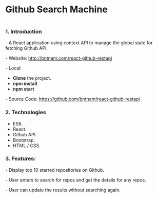 <h1>Github Search Machine</h1>
<img class="img-fluid mb-5" src="https://bntnam.github.io/img/portfolio/github-search-machine.png" alt="">
<h3>1. Introduction</h3>
<p>- A React application using context API to manage the global state for fetching Github API.</p>
<p>- Website: <a href="http://bntnam.com/react-github-restapi" target="_blank">http://bntnam.com/react-github-restapi</a></p>
<p>- Local:</p>
<ul>
  <li><strong>Clone</strong> the project.</li>
  <li><strong>npm install</strong></li>
  <li><strong>npm start</strong></li>
</ul>
<p>- Source Code: <a href="https://github.com/bntnam/react-github-restapi" target="_blank">https://github.com/bntnam/react-github-restapi</a></p>
<h3>2. Technologies</h3>
<ul>
  <li>ES6.</li>
  <li>React.</li>
  <li>Github API.</li>
  <li>Bootstrap.</li>
  <li>HTML / CSS.</li>
</ul>
<h3>3. Features:</h3>
<p>- Display top 10 starred repositories on Github.</p>
<p>- User enters to search for repos and get the details for any repos.</p>
<p>- User can update the results without searching again.</p>
